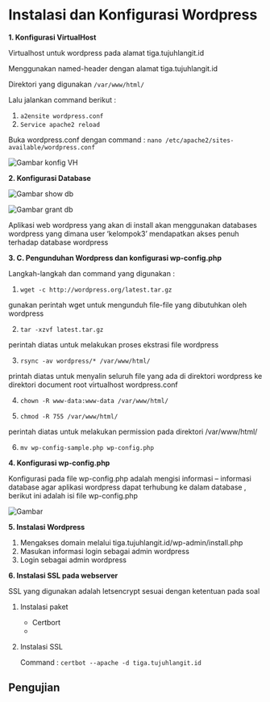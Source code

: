 # Instalasi dan Konfigurasi Wordpress

**1. Konfigurasi VirtualHost**

Virtualhost untuk wordpress pada alamat tiga.tujuhlangit.id 

Menggunakan named-header dengan alamat tiga.tujuhlangit.id

Direktori yang digunakan `/var/www/html/`

Lalu jalankan command berikut :

1. `a2ensite wordpress.conf`
2. `Service apache2 reload`

Buka wordpress.conf dengan command : `nano /etc/apache2/sites-available/wordpress.conf`

![Gambar konfig VH](https://github.com/bhaktiarc/projek-adm-sistem-server/blob/master/img/konf%20virtualhost.PNG)

**2. Konfigurasi Database**

![Gambar show db](https://github.com/bhaktiarc/projek-adm-sistem-server/blob/master/img/show%20database.PNG)

![Gambar grant db](https://github.com/bhaktiarc/projek-adm-sistem-server/blob/master/img/grant%20db.PNG)

Aplikasi web wordpress yang akan di install akan menggunakan databases wordpress yang dimana user ‘kelompok3’ mendapatkan akses penuh terhadap database wordpress

**3. C.	Pengunduhan Wordpress dan konfigurasi wp-config.php**

Langkah-langkah dan command yang digunakan :

1.	`wget -c http://wordpress.org/latest.tar.gz`

gunakan perintah wget untuk mengunduh file-file yang dibutuhkan oleh wordpress

2.	`tar -xzvf latest.tar.gz`

perintah diatas untuk melakukan proses ekstrasi file wordpress

3.	`rsync -av wordpress/* /var/www/html/`

printah diatas untuk menyalin seluruh file yang ada di direktori wordpress ke direktori document root virtualhost wordpress.conf 

4.	`chown -R www-data:www-data /var/www/html/`

5.	`chmod -R 755 /var/www/html/`

perintah diatas untuk melakukan permission pada direktori /var/www/html/

6.	`mv wp-config-sample.php wp-config.php`

**4. Konfigurasi wp-config.php**

Konfigurasi pada file wp-config.php adalah mengisi informasi – informasi database agar aplikasi wordpress dapat terhubung ke dalam database , berikut ini adalah isi file wp-config.php 

![Gambar]()

**5. Instalasi Wordpress**
1. Mengakses domain melalui tiga.tujuhlangit.id/wp-admin/install.php
2. Masukan informasi login sebagai admin wordpress  
3. Login sebagai admin wordpress

**6. Instalasi SSL pada webserver**

SSL yang digunakan adalah letsencrypt sesuai dengan ketentuan pada soal 

1.	Instalasi paket 

    - Certbort
    - 
2.	Instalasi SSL 

    Command : `certbot --apache -d tiga.tujuhlangit.id`


## Pengujian






